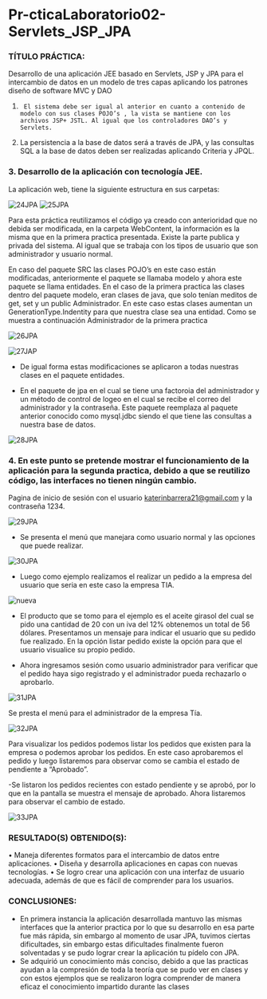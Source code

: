 # Pr-cticaLaboratorio02-Servlets_JSP_JPA
### TÍTULO PRÁCTICA: 
Desarrollo de una aplicación JEE basado en Servlets, JSP y JPA para el intercambio de datos en un modelo de tres capas aplicando los patrones diseño de software MVC y DAO

1.      El sistema debe ser igual al anterior en cuanto a contenido de modelo con sus clases POJO’s , la vista se mantiene con los archivos JSP+ JSTL. Al igual que los controladores DAO’s y Servlets.

2.	La persistencia a la base de datos será a través de JPA, y las consultas SQL a la base de datos deben ser realizadas aplicando Criteria y JPQL.

### 3. Desarrollo de la aplicación con tecnología JEE.
La aplicación web, tiene la siguiente estructura en sus carpetas:

![24JPA](https://user-images.githubusercontent.com/51839660/101503011-a5a97080-393f-11eb-84b7-4a088384c31b.JPG)
![25JPA](https://user-images.githubusercontent.com/51839660/101503025-a93cf780-393f-11eb-9334-d5c0fc767fd4.JPG)

Para esta práctica reutilizamos el código ya creado con anterioridad que no debida ser modificada, en la carpeta WebContent, la información es la misma que en la primera practica presentada. Existe la parte publica y privada del sistema. Al igual que se trabaja con los tipos de usuario que son administrador y usuario normal. 

En caso del paquete SRC las clases POJO’s en este caso están modificadas, anteriormente el paquete se llamaba modelo y ahora este paquete se llama entidades. En el caso de la primera practica las clases dentro del paquete modelo, eran clases de java, que solo tenían meditos de get, set y un public Administrador. En este caso estas clases aumentan un GenerationType.Indentity para que nuestra clase sea una entidad. Como se muestra a continuación 
Administrador de la primera practica


![26JPA](https://user-images.githubusercontent.com/51839660/101503077-b954d700-393f-11eb-8184-665eab87cdc9.JPG)

![27JAP](https://user-images.githubusercontent.com/51839660/101503162-ceca0100-393f-11eb-8cb5-64bdfb988106.JPG)

- De igual forma estas modificaciones se aplicaron a todas nuestras clases en el paquete entidades. 

- En el paquete de jpa en el cual se tiene una factoroia del administrador y un método de control de logeo en el cual se recibe el correo del administrador y la contraseña.  Este paquete reemplaza al paquete anterior conocido como mysql.jdbc siendo el que tiene las consultas a nuestra base de datos. 

![28JPA](https://user-images.githubusercontent.com/51839660/101503232-e1dcd100-393f-11eb-82b0-0ca40183b111.JPG)

### 4. 	En este punto se pretende mostrar el funcionamiento de la aplicación para la segunda practica, debido a que se reutilizo código, las interfaces no tienen ningún cambio. 
Pagina de inicio de sesión con el usuario katerinbarrera21@gmail.com y la contraseña 1234.

![29JPA](https://user-images.githubusercontent.com/51839660/101503289-f15c1a00-393f-11eb-8a89-1f69bcff81e4.JPG)

- Se presenta el menú que manejara como usuario normal y las opciones que puede realizar. 

![30JPA](https://user-images.githubusercontent.com/51839660/101503362-033dbd00-3940-11eb-9d5a-c7c8daf0cd68.JPG)

- Luego como ejemplo realizamos el realizar un pedido a la empresa del usuario que seria en este caso la empresa TIA. 

![nueva](https://user-images.githubusercontent.com/51839660/101503479-24061280-3940-11eb-8ab6-5f38f5ff6f06.JPG)

- El producto que se tomo para el ejemplo es el aceite girasol del cual se pido una cantidad de 20 con un iva del 12% obtenemos un total de 56 dólares. Presentamos un mensaje para indicar el usuario que su pedido fue realizado. En la opción listar pedido existe la opción para que el usuario visualice su propio pedido. 

- Ahora ingresamos sesión como usuario administrador para verificar que el pedido haya sigo registrado y el administrador pueda rechazarlo o aprobarlo.

![31JPA](https://user-images.githubusercontent.com/51839660/101503598-41d37780-3940-11eb-869f-a6dc81e5de3a.JPG)

 Se presta el menú para el administrador de la empresa Tía. 
 
![32JPA](https://user-images.githubusercontent.com/51839660/101503643-4d26a300-3940-11eb-8b46-64928105036b.JPG)


Para visualizar los pedidos podemos listar los pedidos que existen para la empresa o podemos aprobar los pedidos. En este caso aprobaremos el pedido y luego listaremos para observar como se cambia el estado de pendiente a “Aprobado”.

-Se listaron los pedidos recientes con estado pendiente y se aprobó, por lo que en la pantalla se muestra el mensaje de aprobado. Ahora listaremos para observar el cambio de estado. 

![33JPA](https://user-images.githubusercontent.com/51839660/101503680-5879ce80-3940-11eb-8c55-8ad2abdb5eb9.JPG)

### RESULTADO(S) OBTENIDO(S):
•	Maneja diferentes formatos para el intercambio de datos entre aplicaciones.
•	Diseña y desarrolla aplicaciones en capas con nuevas tecnologías.
•	Se logro crear una aplicación con una interfaz de usuario adecuada, además de que es fácil de comprender para los usuarios. 

### CONCLUSIONES:
- En primera instancia la aplicación desarrollada mantuvo las mismas interfaces que la anterior practica por lo que su desarrollo en esa parte fue más rápida, sin embargo al momento de usar JPA, tuvimos ciertas dificultades, sin embargo estas dificultades finalmente fueron solventadas y se pudo lograr crear la aplicación tu pídelo con JPA. 
- Se adquirió un conocimiento más conciso, debido a que las practicas ayudan a la compresión de toda la teoría que se pudo ver en clases y con estos ejemplos que se realizaron logra comprender de manera eficaz el conocimiento impartido durante las clases
